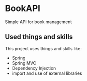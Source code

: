 # BookAPI
Simple API for book management

## Used things and skills
This project uses things and skills like:
- Spring
- Spring MVC
- Dependency Injection
- import and use of external libraries
